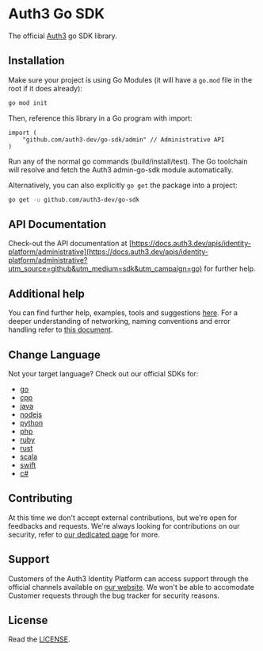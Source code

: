 # Auth3 Go SDK

The official [Auth3](https://auth3.dev/?utm_source=github&utm_medium=sdk&utm_campaign=go) go SDK library.

## Installation

Make sure your project is using Go Modules (it will have a `go.mod` file in the root if it does already):

```bash
go mod init
```

Then, reference this library in a Go program with import:

```golang
import (
    "github.com/auth3-dev/go-sdk/admin" // Administrative API
)
```

Run any of the normal go commands (build/install/test). The Go toolchain will resolve and fetch the Auth3 admin-go-sdk module automatically.

Alternatively, you can also explicitly `go get` the package into a project:

```bash
go get -u github.com/auth3-dev/go-sdk
```

## API Documentation

Check-out the API documentation at [https://docs.auth3.dev/apis/identity-platform/administrative](https://docs.auth3.dev/apis/identity-platform/administrative?utm_source=github&utm_medium=sdk&utm_campaign=go) for further help.

## Additional help

You can find further help, examples, tools and suggestions [here](https://grpc.io/docs/languages/go/). For a deeper understanding of networking, naming conventions and error handling refer to [this document](https://developers.google.com/protocol-buffers/docs/gotutorial).

## Change Language

Not your target language? Check out our official SDKs for: 

  * [go](https://github.com/auth3-dev/go-sdk)
  * [cpp](https://github.com/auth3-dev/cpp-sdk)
  * [java](https://github.com/auth3-dev/java-sdk)
  * [nodejs](https://github.com/auth3-dev/nodejs-sdk)
  * [python](https://github.com/auth3-dev/python-sdk)
  * [php](https://github.com/auth3-dev/php-sdk)
  * [ruby](https://github.com/auth3-dev/ruby-sdk)
  * [rust](https://github.com/auth3-dev/rust-sdk)
  * [scala](https://github.com/auth3-dev/scala-sdk)
  * [swift](https://github.com/auth3-dev/swift-sdk)
  * [c#](https://github.com/auth3-dev/csharp-sdk)

## Contributing

At this time we don't accept external contributions, but we're open for feedbacks and requests. We're always looking for contributions on our security, refer to [our dedicated page](https://auth3.dev/bounty-program?utm_source=github&utm_medium=sdk&utm_campaign=go) for more.

## Support

Customers of the Auth3 Identity Platform can access support through the official channels available on [our website](https://auth3.dev/?utm_source=github&utm_medium=sdk&utm_campaign=go). We won't be able to accomodate Customer requests through the bug tracker for security reasons. 

## License

Read the [LICENSE](./LICENSE).